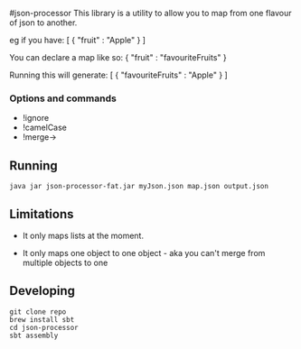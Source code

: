 #json-processor
This library is a utility to allow you to map from one flavour of json to another.

eg if you have: 
   [
    { 
      "fruit" : "Apple" 
    }
   ]

You can declare a map like so:
   {
    "fruit" : "favouriteFruits"
   }

Running this will generate: 
    [
    {
      "favouriteFruits" : "Apple"
    }
    ]

### Options and commands

- !ignore
- !camelCase
- !merge->


## Running

    java jar json-processor-fat.jar myJson.json map.json output.json
    
## Limitations

- It only maps lists at the moment.

- It only maps one object to one object - aka you can't merge from multiple objects to one

## Developing
    git clone repo
    brew install sbt
    cd json-processor
    sbt assembly

